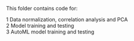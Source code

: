 This folder contains code for:  

1 Data normalization, correlation analysis and PCA  
2 Model training and testing  
3 AutoML model training and testing  
